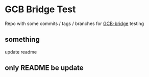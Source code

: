 # GCB Bridge Test
Repo with some commits / tags / branches for [GCB-bridge](https://github.com/NeoJRotary/GCB-bridge) testing

## something
update readme

## only README be update